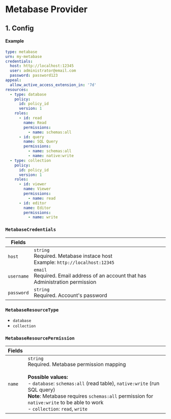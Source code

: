 # Metabase Provider

## 1. Config

#### Example

```yaml
type: metabase
urn: my-metabase
credentials:
  host: http://localhost:12345
  user: administrator@email.com
  password: password123
appeal:
  allow_active_access_extension_in: '7d'
resources:
  - type: database
    policy:
      id: policy_id
      version: 1
    roles:
      - id: read
        name: Read
        permissions:
          - name: schemas:all
      - id: query
        name: SQL Query
        permissions:
          - name: schemas:all
          - name: native:write
  - type: collection
    policy:
      id: policy_id
      version: 1
    roles:
      - id: viewer
        name: Viewer
        permissions:
          - name: read
      - id: editor
        name: Editor
        permissions:
          - name: write
```

### `MetabaseCredentials`

Fields ||
-|-
`host` | `string` <br> Required. Metabase instace host <br> Example: `http://localhost:12345`
`username` | `email` <br> Required. Email address of an account that has Administration permission
`password` | `string` <br> Required. Account's password

### `MetabaseResourceType`

- `database`
- `collection`

### `MetabaseResourcePermission`

Fields ||
-|-
`name` | `string` <br> Required. Metabase permission mapping <br><br> **Possible values:** <br> - `database`: `schemas:all` (read table), `native:write` (run SQL query) <br> **Note**: Metabase requires `schemas:all` permission for `native:write` to be able to work <br> - `collection`: `read`, `write`
